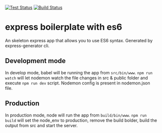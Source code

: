 [![Test Status](https://github.com/binodswain/express-es6-boilerplate/workflows/Test/badge.svg)](https://github.com/binodswain/express-es6-boilerplate/actions?query=workflow%3ATest)
[![Build Status](https://github.com/binodswain/express-es6-boilerplate/workflows/Build/badge.svg)](https://github.com/binodswain/express-es6-boilerplate/actions?query=workflow%3ABuild)

# express boilerplate with es6

An skeleton express app that allows you to use ES6 syntax. Generated by express-generator cli.

## Development mode

In develop mode, babel will be running the app from `src/bin/www`.
`npm run watch` will let nodemon watch the file changes in src & public folder and execute `npm run dev` script. Nodemon config is present in nodemon.json file.

## Production

In production mode, node will run the app from `build/bin/www`.
`npm run build` will set the node_env to production, remove the build bolder, build the output from src and start the server.
